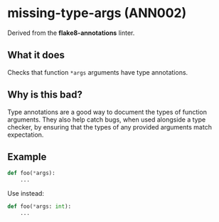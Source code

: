 # missing-type-args (ANN002)

Derived from the **flake8-annotations** linter.

## What it does
Checks that function `*args` arguments have type annotations.

## Why is this bad?
Type annotations are a good way to document the types of function arguments. They also
help catch bugs, when used alongside a type checker, by ensuring that the types of
any provided arguments match expectation.

## Example
```python
def foo(*args):
    ...
```

Use instead:
```python
def foo(*args: int):
    ...
```
